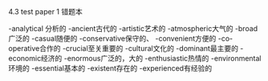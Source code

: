 4.3 test paper 1 错题本

-analytical 分析的
-ancient古代的
-artistic艺术的
-atmospheric大气的
-broad广泛的
-casual随便的
-conservative保守的、
-convenient方便的
-co-operative合作的
-crucial至关重要的
-cultural文化的
-dominant最主要的
-economic经济的
-enormous广泛的，大的
-enthusiastic热情的
-environmental环境的
-essential基本的
-existent存在的
-experienced有经验的